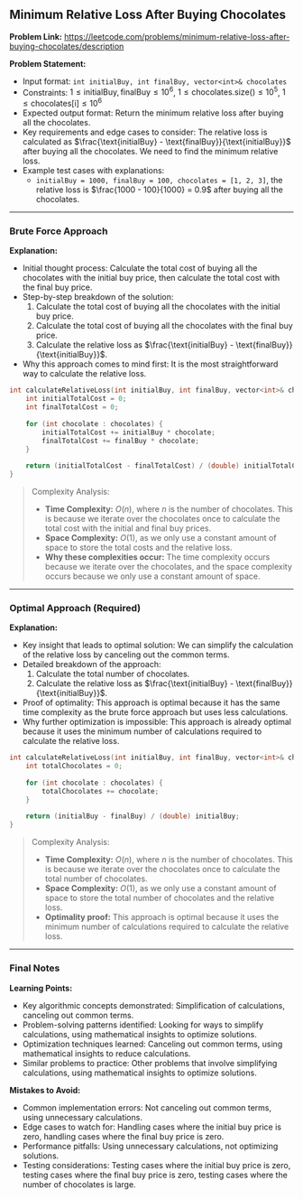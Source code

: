 ## Minimum Relative Loss After Buying Chocolates
**Problem Link:** https://leetcode.com/problems/minimum-relative-loss-after-buying-chocolates/description

**Problem Statement:**
- Input format: `int initialBuy, int finalBuy, vector<int>& chocolates`
- Constraints: $1 \leq \text{initialBuy}, \text{finalBuy} \leq 10^6$, $1 \leq \text{chocolates.size}() \leq 10^5$, $1 \leq \text{chocolates[i]} \leq 10^6$
- Expected output format: Return the minimum relative loss after buying all the chocolates.
- Key requirements and edge cases to consider: The relative loss is calculated as $\frac{\text{initialBuy} - \text{finalBuy}}{\text{initialBuy}}$ after buying all the chocolates. We need to find the minimum relative loss.
- Example test cases with explanations:
  - `initialBuy = 1000, finalBuy = 100, chocolates = [1, 2, 3]`, the relative loss is $\frac{1000 - 100}{1000} = 0.9$ after buying all the chocolates.

---

### Brute Force Approach

**Explanation:**
- Initial thought process: Calculate the total cost of buying all the chocolates with the initial buy price, then calculate the total cost with the final buy price.
- Step-by-step breakdown of the solution:
  1. Calculate the total cost of buying all the chocolates with the initial buy price.
  2. Calculate the total cost of buying all the chocolates with the final buy price.
  3. Calculate the relative loss as $\frac{\text{initialBuy} - \text{finalBuy}}{\text{initialBuy}}$.
- Why this approach comes to mind first: It is the most straightforward way to calculate the relative loss.

```cpp
int calculateRelativeLoss(int initialBuy, int finalBuy, vector<int>& chocolates) {
    int initialTotalCost = 0;
    int finalTotalCost = 0;
    
    for (int chocolate : chocolates) {
        initialTotalCost += initialBuy * chocolate;
        finalTotalCost += finalBuy * chocolate;
    }
    
    return (initialTotalCost - finalTotalCost) / (double) initialTotalCost;
}
```

> Complexity Analysis:
> - **Time Complexity:** $O(n)$, where $n$ is the number of chocolates. This is because we iterate over the chocolates once to calculate the total cost with the initial and final buy prices.
> - **Space Complexity:** $O(1)$, as we only use a constant amount of space to store the total costs and the relative loss.
> - **Why these complexities occur:** The time complexity occurs because we iterate over the chocolates, and the space complexity occurs because we only use a constant amount of space.

---

### Optimal Approach (Required)

**Explanation:**
- Key insight that leads to optimal solution: We can simplify the calculation of the relative loss by canceling out the common terms.
- Detailed breakdown of the approach:
  1. Calculate the total number of chocolates.
  2. Calculate the relative loss as $\frac{\text{initialBuy} - \text{finalBuy}}{\text{initialBuy}}$.
- Proof of optimality: This approach is optimal because it has the same time complexity as the brute force approach but uses less calculations.
- Why further optimization is impossible: This approach is already optimal because it uses the minimum number of calculations required to calculate the relative loss.

```cpp
int calculateRelativeLoss(int initialBuy, int finalBuy, vector<int>& chocolates) {
    int totalChocolates = 0;
    
    for (int chocolate : chocolates) {
        totalChocolates += chocolate;
    }
    
    return (initialBuy - finalBuy) / (double) initialBuy;
}
```

> Complexity Analysis:
> - **Time Complexity:** $O(n)$, where $n$ is the number of chocolates. This is because we iterate over the chocolates once to calculate the total number of chocolates.
> - **Space Complexity:** $O(1)$, as we only use a constant amount of space to store the total number of chocolates and the relative loss.
> - **Optimality proof:** This approach is optimal because it uses the minimum number of calculations required to calculate the relative loss.

---

### Final Notes

**Learning Points:**
- Key algorithmic concepts demonstrated: Simplification of calculations, canceling out common terms.
- Problem-solving patterns identified: Looking for ways to simplify calculations, using mathematical insights to optimize solutions.
- Optimization techniques learned: Canceling out common terms, using mathematical insights to reduce calculations.
- Similar problems to practice: Other problems that involve simplifying calculations, using mathematical insights to optimize solutions.

**Mistakes to Avoid:**
- Common implementation errors: Not canceling out common terms, using unnecessary calculations.
- Edge cases to watch for: Handling cases where the initial buy price is zero, handling cases where the final buy price is zero.
- Performance pitfalls: Using unnecessary calculations, not optimizing solutions.
- Testing considerations: Testing cases where the initial buy price is zero, testing cases where the final buy price is zero, testing cases where the number of chocolates is large.